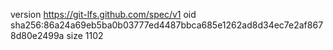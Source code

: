 version https://git-lfs.github.com/spec/v1
oid sha256:86a24a69eb5ba0b03777ed4487bbca685e1262ad8d34ec7e2af8678d80e2499a
size 1102

